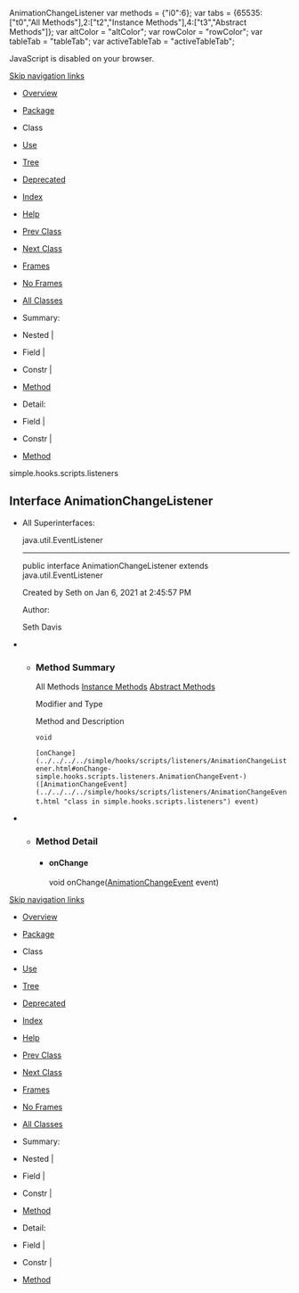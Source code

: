 AnimationChangeListener   <!-- try { if (location.href.indexOf('is-external=true') == -1) { parent.document.title="AnimationChangeListener"; } } catch(err) { } //--> var methods = {"i0":6}; var tabs = {65535:\["t0","All Methods"\],2:\["t2","Instance Methods"\],4:\["t3","Abstract Methods"\]}; var altColor = "altColor"; var rowColor = "rowColor"; var tableTab = "tableTab"; var activeTableTab = "activeTableTab";

JavaScript is disabled on your browser.

[Skip navigation links](#skip.navbar.top "Skip navigation links")

*   [Overview](../../../../overview-summary.html)
*   [Package](package-summary.html)
*   Class
*   [Use](class-use/AnimationChangeListener.html)
*   [Tree](package-tree.html)
*   [Deprecated](../../../../deprecated-list.html)
*   [Index](../../../../index-files/index-1.html)
*   [Help](../../../../help-doc.html)

*   [Prev Class](../../../../simple/hooks/scripts/listeners/AnimationChangeEvent.html "class in simple.hooks.scripts.listeners")
*   [Next Class](../../../../simple/hooks/scripts/listeners/InventoryChangeEvent.html "class in simple.hooks.scripts.listeners")

*   [Frames](../../../../index.html?simple/hooks/scripts/listeners/AnimationChangeListener.html)
*   [No Frames](AnimationChangeListener.html)

*   [All Classes](../../../../allclasses-noframe.html)

<!-- allClassesLink = document.getElementById("allclasses\_navbar\_top"); if(window==top) { allClassesLink.style.display = "block"; } else { allClassesLink.style.display = "none"; } //-->

*   Summary: 
*   Nested | 
*   Field | 
*   Constr | 
*   [Method](#method.summary)

*   Detail: 
*   Field | 
*   Constr | 
*   [Method](#method.detail)

simple.hooks.scripts.listeners

Interface AnimationChangeListener
---------------------------------

*   All Superinterfaces:
    
    java.util.EventListener
    
    * * *
    
      
    
    public interface AnimationChangeListener
    extends java.util.EventListener
    
    Created by Seth on Jan 6, 2021 at 2:45:57 PM
    
    Author:
    
    Seth Davis
    

*   *   ### Method Summary
        
        All Methods [Instance Methods](javascript:show\(2\);) [Abstract Methods](javascript:show\(4\);) 
        
        Modifier and Type
        
        Method and Description
        
        `void`
        
        `[onChange](../../../../simple/hooks/scripts/listeners/AnimationChangeListener.html#onChange-simple.hooks.scripts.listeners.AnimationChangeEvent-)([AnimationChangeEvent](../../../../simple/hooks/scripts/listeners/AnimationChangeEvent.html "class in simple.hooks.scripts.listeners") event)` 
        

*   *   ### Method Detail
        
        *   #### onChange
            
            void onChange([AnimationChangeEvent](../../../../simple/hooks/scripts/listeners/AnimationChangeEvent.html "class in simple.hooks.scripts.listeners") event)
            

[Skip navigation links](#skip.navbar.bottom "Skip navigation links")

*   [Overview](../../../../overview-summary.html)
*   [Package](package-summary.html)
*   Class
*   [Use](class-use/AnimationChangeListener.html)
*   [Tree](package-tree.html)
*   [Deprecated](../../../../deprecated-list.html)
*   [Index](../../../../index-files/index-1.html)
*   [Help](../../../../help-doc.html)

*   [Prev Class](../../../../simple/hooks/scripts/listeners/AnimationChangeEvent.html "class in simple.hooks.scripts.listeners")
*   [Next Class](../../../../simple/hooks/scripts/listeners/InventoryChangeEvent.html "class in simple.hooks.scripts.listeners")

*   [Frames](../../../../index.html?simple/hooks/scripts/listeners/AnimationChangeListener.html)
*   [No Frames](AnimationChangeListener.html)

*   [All Classes](../../../../allclasses-noframe.html)

<!-- allClassesLink = document.getElementById("allclasses\_navbar\_bottom"); if(window==top) { allClassesLink.style.display = "block"; } else { allClassesLink.style.display = "none"; } //-->

*   Summary: 
*   Nested | 
*   Field | 
*   Constr | 
*   [Method](#method.summary)

*   Detail: 
*   Field | 
*   Constr | 
*   [Method](#method.detail)